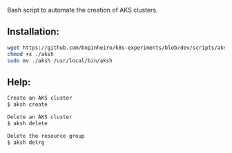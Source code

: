 Bash script to automate the creation of AKS clusters.

## Installation:
```bash
wget https://github.com/bnpinheiro/k8s-experiments/blob/dev/scripts/aksh/aksh.sh
chmod +x ./aksh
sudo mv ./aksh /usr/local/bin/aksh
```

## Help:
```bash
Create an AKS cluster
$ aksh create

Delete an AKS cluster
$ aksh delete

Delete the resource group
$ aksh delrg
```